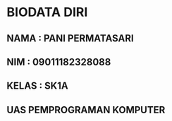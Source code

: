 # BIODATA DIRI
## NAMA  : PANI PERMATASARI
## NIM   : 09011182328088
## KELAS : SK1A
## UAS PEMPROGRAMAN KOMPUTER
